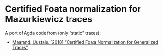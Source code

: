 # Certified Foata normalization for Mazurkiewicz traces

A port of Agda code from (only "static" traces):

* [Maarand, Uustalu, [2018] "Certified Foata Normalization for Generalized Traces"](http://cs.ioc.ee/~tarmo/papers/maarand-uustalu-nfm18.pdf)
